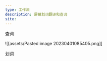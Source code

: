 ```yaml
---
type: 工作流
description: 屏幕划词翻译和查词
site: 
---
```


查词

![[assets/Pasted image 20230401085405.png]]

划词

